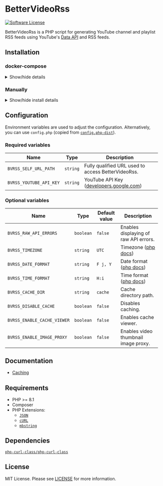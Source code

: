 # BetterVideoRss

[![Software License](https://img.shields.io/badge/license-MIT-brightgreen.svg?style=flat-square)](LICENSE.md)

BetterVideoRss is a PHP script for generating YouTube channel and playlist RSS feeds using YouTube's [Data API](https://developers.google.com/youtube/v3/) and RSS feeds.

## Installation

### docker-compose

<details>
<summary>Show/hide details</summary>

```yaml
version: '3'

services:
  app:
    image: ghcr.io/verifiedjoseph/better-video-rss:1.0.0
    container_name: BetterVideoRss
    environment:
      BVRSS_YOUTUBE_API_KEY: ''
      BVRSS_SELF_URL_PATH: 'https://example.com/'
      BVRSS_TIMEZONE: 'Europe/London'
    ports:
      - '127.0.0.1:8080:8080'
    volumes:
      - cache:/app/cache
    cap_drop:
      - ALL
    security_opt:
      - no-new-privileges:true
```

</details>

### Manually

<details>
<summary>Show/hide install details</summary>

1) Download the [latest release](https://github.com/VerifiedJoseph/BetterVideoRss/releases/latest) to your web server and extract the zip archive.

2) Configure the application using `config.php` copied from [`config.php-dist`](config.example.php).
	
	```
	cp config.php-dist config.php
	```

**Notes**

The cache and vendor folders do not need to be reachable in the browser and access should blocked.

</details>


## Configuration

Environment variables are used to adjust the configuration. Alternatively, you can use `config.php` (copied from [`config.php-dist`](config.php-dist)).

### Required variables

| Name                    | Type     | Description                                                                                                 |
| ----------------------- | -------- | ----------------------------------------------------------------------------------------------------------- |
| `BVRSS_SELF_URL_PATH`   | `string` | Fully qualified URL used to access BetterVideoRss.                                                          |
| `BVRSS_YOUTUBE_API_KEY` | `string` | YouTube API Key ([developers.google.com](https://developers.google.com/youtube/registering_an_application)) |

### Optional variables

| Name                        | Type      | Default value | Description                                                               |
| --------------------------- | --------- | ------------- | ------------------------------------------------------------------------- |
| `BVRSS_RAW_API_ERRORS`      | `boolean` | `false`       | Enables displaying of raw API errors.                                     |
| `BVRSS_TIMEZONE`            | `string`  | `UTC`         | Timezone ([php docs](https://www.php.net/manual/en/timezones.php))        |
| `BVRSS_DATE_FORMAT`         | `string`  | `F j, Y`      | Date format ([php docs](https://www.php.net/manual/en/function.date.php)) |
| `BVRSS_TIME_FORMAT`         | `string`  | `H:i`         | Time format ([php docs](https://www.php.net/manual/en/function.date.php)) |
| `BVRSS_CACHE_DIR`           | `string`  | `cache`       | Cache directory path.                                                     |
| `BVRSS_DISABLE_CACHE`       | `boolean` | `false`       | Disables caching.                                                         |
| `BVRSS_ENABLE_CACHE_VIEWER` | `boolean` | `false`       | Enables cache viewer.                                                     |
| `BVRSS_ENABLE_IMAGE_PROXY`  | `boolean` | `false`       | Enables video thumbnail image proxy.                                      |

## Documentation

- [Caching](docs/caching.md)

## Requirements

- PHP >= 8.1
- Composer
- PHP Extensions:
  - [`JSON`](https://www.php.net/manual/en/book.json.php)
  - [`cURL`](https://secure.php.net/manual/en/book.curl.php)
  - [`mbstring`](https://secure.php.net/manual/en/book.mbstring.php)

## Dependencies

[`php-curl-class/php-curl-class`](https://github.com/php-curl-class/php-curl-class)

## License

MIT License. Please see [LICENSE](LICENSE) for more information.
